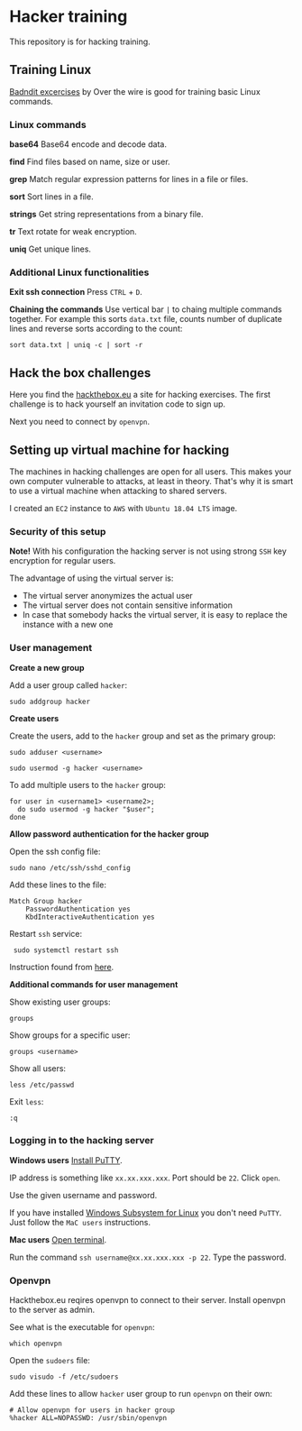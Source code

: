 # Hacker training

This repository is for hacking training.

## Training Linux
[Badndit excercises](http://overthewire.org/wargames/bandit/) by Over the wire is good for training basic Linux commands.

### Linux commands

**base64**
Base64 encode and decode data.

**find**
Find files based on name, size or user.

**grep**
Match regular expression patterns for lines in a file or files.

**sort**
Sort lines in a file.

**strings**
Get string representations from a binary file.

**tr**
Text rotate for weak encryption.

**uniq**
Get unique lines.


### Additional Linux functionalities

**Exit ssh connection**
Press `CTRL` + `D`.

**Chaining the commands**
Use vertical bar `|` to chaing multiple commands together. For example this sorts `data.txt` file, counts number of duplicate lines and reverse sorts according to the count:

`sort data.txt | uniq -c | sort -r`

## Hack the box challenges
Here you find the [hackthebox.eu](https://www.hackthebox.eu/) a site for hacking exercises. The first challenge is to hack yourself an invitation code to sign up.

Next you need to connect by `openvpn`.

## Setting up virtual machine for hacking
The machines in hacking challenges are open for all users.
This makes your own computer vulnerable to attacks, at least in theory.
That's why it is smart to use a virtual machine when attacking to shared servers.

I created an `EC2` instance to `AWS` with `Ubuntu 18.04 LTS` image.

### Security of this setup
**Note!** With his configuration the hacking server is not using strong `SSH` key encryption for regular users.

The advantage of using the virtual server is:
* The virtual server anonymizes the actual user
* The virtual server does not contain sensitive information
* In case that somebody hacks the virtual server, it is easy to replace the instance with a new one

### User management

**Create a new group**

Add a user group called `hacker`:

`sudo addgroup hacker`


**Create users**

Create the users, add to the `hacker` group and set as the primary group:

`sudo adduser <username>`

`sudo usermod -g hacker <username>`

To add multiple users to the `hacker` group:
```
for user in <username1> <username2>;
  do sudo usermod -g hacker "$user";
done
```

**Allow password authentication for the hacker group**

Open the ssh config file:

`sudo nano /etc/ssh/sshd_config`


Add these lines to the file:
```
Match Group hacker
	PasswordAuthentication yes
	KbdInteractiveAuthentication yes
```

Restart `ssh` service:

` sudo systemctl restart ssh`

Instruction found from [here](https://askubuntu.com/questions/171137/how-do-i-create-one-user-without-key-authentication).

**Additional commands for user management**

Show existing user groups:

`groups`

Show groups for a specific user:

`groups <username>`

Show all users:

`less /etc/passwd `

Exit `less`:

`:q`

### Logging in to the hacking server

**Windows users**
[Install PuTTY](https://www.putty.org/).

IP address is something like `xx.xx.xxx.xxx`. Port should be `22`. Click `open`.

Use the given username and password.

If you have installed [Windows Subsystem for Linux](https://docs.microsoft.com/en-us/windows/wsl/install-win10) you don't need `PuTTY`. Just follow the `MaC users` instructions.

**Mac users**
[Open terminal](https://macpaw.com/how-to/use-terminal-on-mac).

Run the command `ssh username@xx.xx.xxx.xxx -p 22`. Type the password.

### Openvpn
Hackthebox.eu reqires openvpn to connect to their server. Install openvpn to the server as admin.

See what is the executable for `openvpn`:

`which openvpn`


Open the `sudoers` file:

`sudo visudo -f /etc/sudoers`


Add these lines to allow `hacker` user group to run `openvpn` on their own:

```
# Allow openvpn for users in hacker group
%hacker ALL=NOPASSWD: /usr/sbin/openvpn
```
